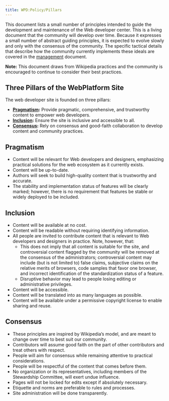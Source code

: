 ```yaml
---
title: WPD:Policy/Pillars
---
```

<p>This document lists a small number of principles intended to guide the development and maintenance of the Web developer center. This is a living document that the community will develop over time. Because it expresses a small number of abstract guiding principles, it is expected to evolve slowly and only with the consensus of the community. The specific tactical details that describe how the community currently implements these ideals are covered in the <a href="/wiki/WPD:Policy/Management" title="WPD:Policy/Management">management</a> document.
</p><p><b>Note:</b> This document draws from Wikipedia practices and the community is encouraged to continue to consider their best practices.
</p>
<h2><span class="mw-headline" id="Three_Pillars_of_the_WebPlatform_Site">Three Pillars of the WebPlatform Site</span></h2>
<p>The web developer site is founded on three pillars:
</p>
<ul><li> <b><a href="#Pragmatism">Pragmatism</a>:</b> Provide pragmatic, comprehensive, and trustworthy content to empower web developers.</li>
<li> <b><a href="#Inclusion">Inclusion</a>:</b> Ensure the site is inclusive and accessible to all.</li>
<li> <b><a href="#Consensus">Consensus</a>:</b> Rely on consensus and good-faith collaboration to develop content and community practices.</li></ul>
<h2><span class="mw-headline" id="Pragmatism">Pragmatism</span></h2>
<ul><li> Content will be relevant for Web developers and designers, emphasizing practical solutions for the web ecosystem as it currently exists.</li>
<li> Content will be up-to-date.</li>
<li> Authors will seek to build high-quality content that is trustworthy and accurate.</li>
<li> The stability and implementation status of features will be clearly marked; however, there is no requirement that features be stable or widely deployed to be included.</li></ul>
<h2><span class="mw-headline" id="Inclusion">Inclusion</span></h2>
<ul><li> Content will be available at no cost.</li>
<li> Content will be readable without requiring identifying information.</li>
<li> All people are invited to contribute content that is relevant to Web developers and designers in practice. Note, however, that:
<ul><li> This does not imply that all content is suitable for the site, and controversial content flagged by the community will be removed at the consensus of the administrators; controversial content may include (but is not limited to) false claims, subjective claims on the relative merits of browsers, code samples that favor one browser, and incorrect identification of the standardization status of a feature.</li>
<li> Disruptive behavior may lead to people losing editing or administrative privileges.</li></ul></li>
<li> Content will be accessible.</li>
<li> Content will be translated into as many languages as possible.</li>
<li> Content will be available under a permissive copyright license to enable sharing and reuse.</li></ul>
<h2><span class="mw-headline" id="Consensus">Consensus</span></h2>
<ul><li> These principles are inspired by Wikipedia’s model, and are meant to change over time to best suit our community.</li>
<li> Contributors will assume good faith on the part of other contributors and treat others with respect.</li>
<li> People will aim for consensus while remaining attentive to practical considerations.</li>
<li> People will be respectful of the content that comes before them.</li>
<li> No organization or its representatives, including members of the Stewardship Committee, will exert undue influence.</li>
<li> Pages will not be locked for edits except if absolutely necessary.</li>
<li> Etiquette and norms are preferable to rules and processes.</li>
<li> Site administration will be done transparently.</li></ul>

<!-- 
NewPP limit report
CPU time usage: 0.016 seconds
Real time usage: 0.017 seconds
Preprocessor visited node count: 15/1000000
Preprocessor generated node count: 20/1000000
Post‐expand include size: 0/2097152 bytes
Template argument size: 0/2097152 bytes
Highest expansion depth: 2/40
Expensive parser function count: 0/100
-->

<!-- 
Transclusion expansion time report (%,ms,calls,template)
100.00%    0.000      1 - -total
-->

<!-- Saved in parser cache with key wpwiki:pcache:idhash:15-0!*!0!!*!*!*!esi=1 and timestamp 20150731072446 and revision id 30454
 -->

